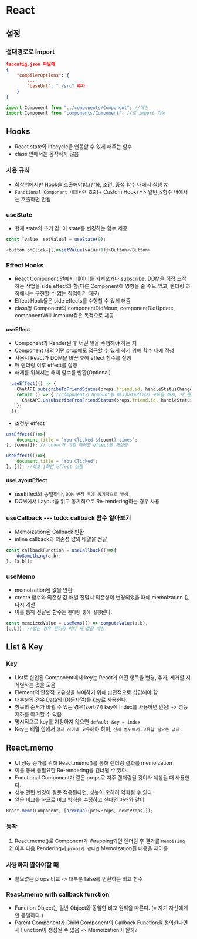 # React
## 설정
### 절대경로로 Import
```json
tsconfig.json 파일에
{
    "compilerOptions": {
        ...,
        "baseUrl": "./src" 추가
    }
}
```
```typescript
import Component from "../components/Component"; //대신
import Component from "components/Component"; //로 import 가능
```

## Hooks
- React state와 lifecycle을 연동할 수 있게 해주는 함수
- class 안에서는 동작하지 않음
### 사용 규칙
- 최상위에서만 Hook을 호출해야함.(반복, 조건, 중첩 함수 내에서 실행 X)
- `Functional Component 내에서만 호출`(+ Custom Hook) => 일반 js함수 내에서는 호출하면 안됨
### useState
- 현재 state의 초기 값, 이 state를 변경하는 함수 제공
```typescript
const [value, setValue] = useState(0);

<button onClick={()=>setValue(value+1)}>Button</Button>
```
### Effect Hooks
- React Component 안에서 데이터를 가져오거나 subscribe, DOM을 직접 조작하는 작업을 side effect라 함(다른 Component에 영향을 줄 수도 있고, 렌더링 과정에서는 구현할 수 없는 작업이기 때문)
- Effect Hook들은 side effects를 수행할 수 있게 해줌
- class형 Component의 componentDidMoun, componentDidUpdate, componentWillUnmount같은 목적으로 제공
#### useEffect
- Component가 Render된 후 어떤 일을 수행해야 하는 지
- Component 내의 어떤 prop에도 접근할 수 있게 하기 위해 함수 내에 작성
- 사용시 React가 DOM을 바꾼 후에 effect 함수를 실행
- 매 렌더링 이후 effect를 실행
- 해제를 위해서는 해제 함수를 반환(Optional)
```typescript
  useEffect(() => {
    ChatAPI.subscribeToFriendStatus(props.friend.id, handleStatusChange);
    return () => { //Component가 Unmount될 때 ChatAPI에서 구독을 해지, 재 렌더링이 일어나 effect를 재실행하기 전에도 해지
      ChatAPI.unsubscribeFromFriendStatus(props.friend.id, handleStatusChange);
    };
  });
```
- 조건부 effect
```typescript
useEffect(()=>{
    document.title = `You Clicked ${count} times`;
}, [count]); // count가 바뀔 때에만 effect를 재실행

useEffect(()=>{
    document.title = "You Clicked";
}, []); //최초 1회만 effect 실행
```
#### useLayoutEffect
- useEffect와 동일하나, `DOM 변경 후에 동기적으로 발생`
- DOM에서 Layout을 읽고 동기적으로 Re-rendering하는 경우 사용

### useCallback --- todo: callback 함수 알아보기
- Memoization된 Callback 반환
- inline callback과 의존성 값의 배열을 전달
```typescript
const callbackFunction = useCallback(()=>{
    doSomething(a,b);
}, [a,b]);
```

### useMemo
- memoization된 값을 반환
- create 함수와 의존성 값 배열 전달시 의존성이 변경되었을 때에 memoization 값 다시 계산
- 이를 통해 전달된 함수는 `렌더링 중에 실행`된다.
```typescript
const memoizedValue = useMemo(() => computeValue(a,b), 
[a,b]); //없는 경우 렌더링 마다 새 값을 계산
```

## List & Key
### Key
- List로 삽입된 Component에서 key는 React가 어떤 항목을 변경, 추가, 제거할 지 식별하는 것을 도움
- Element의 안정적 고유성을 부여하기 위해 습관적으로 삽입해야 함
- 대부분의 경우 Data의 ID(문자열)를 key로 사용한다.
- 항목의 순서가 바뀔 수 있는 경우(sort(?)) key에 Index를 사용하면 안됨! -> 성능 저하를 야기할 수 있음
- 명시적으로 key를 지정하지 않으면 `default Key = index`
- Key는 배열 안에서 `형제 사이에 고유`해야 하며, `전체 범위에서 고유할 필요는 없다.`

## React.memo
- UI 성능 증가를 위해 React.memo()를 통해 렌더링 결과를 memoization
- 이를 통해 불필요한 Re-rendering을 건너뛸 수 있다.
- Functional Component가 같은 props로 자주 렌더링될 것이라 예상될 때 사용한다.
- 성능 관련 변경이 잘못 적용된다면, 성능이 오히려 악화될 수 있다.
- 얕은 비교를 하므로 비교 방식을 수정하고 싶다면 아래와 같이
```typescript
React.memo(Component, [areEqual(prevProps, nextProps)]);
```
### 동작
1. React.memo()로 Component가 Wrapping되면 렌더링 후 결과를 `Memoizing`
1. 이후 다음 Rendering시 `props가 같다면` Memoization된 내용을 재아용
### 사용하지 말아야할 때
- 쓸모없는 props 비교 -> 대부분 false를 반환하는 비교 함수
### React.memo with callback function
- Function Object는 일반 Object와 동일한 비교 원칙을 따른다. (= 자기 자신에게만 동일하다.)
- Parent Component가 Child Component의 Callback Function을 정의한다면 새 Function이 생성될 수 있음 -> Memoization이 될까?

